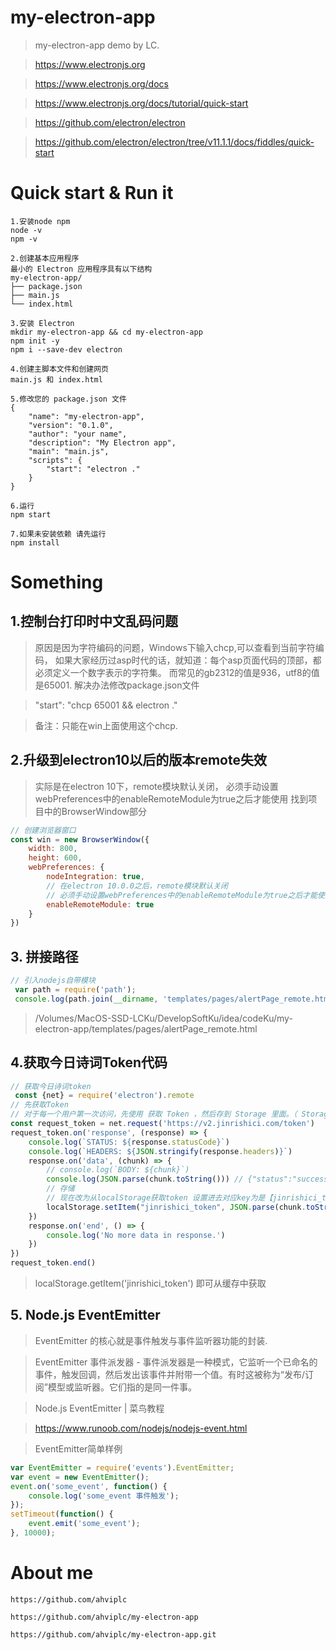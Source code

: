 # my-electron-app

> my-electron-app demo by LC.

> https://www.electronjs.org

> https://www.electronjs.org/docs

> https://www.electronjs.org/docs/tutorial/quick-start

> https://github.com/electron/electron

> https://github.com/electron/electron/tree/v11.1.1/docs/fiddles/quick-start

# Quick start & Run it

```
1.安装node npm
node -v
npm -v

2.创建基本应用程序
最小的 Electron 应用程序具有以下结构
my-electron-app/
├── package.json
├── main.js
└── index.html

3.安装 Electron
mkdir my-electron-app && cd my-electron-app
npm init -y
npm i --save-dev electron

4.创建主脚本文件和创建网页
main.js 和 index.html

5.修改您的 package.json 文件
{
    "name": "my-electron-app",
    "version": "0.1.0",
    "author": "your name",
    "description": "My Electron app",
    "main": "main.js",
    "scripts": {
        "start": "electron ."
    }
}

6.运行
npm start

7.如果未安装依赖 请先运行
npm install
```

# Something

## 1.控制台打印时中文乱码问题

> 原因是因为字符编码的问题，Windows下输入chcp,可以查看到当前字符编码，
如果大家经历过asp时代的话，就知道：每个asp页面代码的顶部，都必须定义一个数字表示的字符集。
而常见的gb2312的值是936，utf8的值是65001.
解决办法修改package.json文件

>  "start": "chcp 65001 && electron ."

> 备注：只能在win上面使用这个chcp.

## 2.升级到electron10以后的版本remote失效

> 实际是在electron 10下，remote模块默认关闭， 必须手动设置webPreferences中的enableRemoteModule为true之后才能使用
找到项目中的BrowserWindow部分

```javascript
// 创建浏览器窗口
const win = new BrowserWindow({
    width: 800,
    height: 600,
    webPreferences: {
        nodeIntegration: true,
        // 在electron 10.0.0之后，remote模块默认关闭
        // 必须手动设置webPreferences中的enableRemoteModule为true之后才能使用
        enableRemoteModule: true
    }
})
```

## 3. 拼接路径

```javascript
// 引入nodejs自带模块
 var path = require('path');
 console.log(path.join(__dirname, 'templates/pages/alertPage_remote.html'))
```

> /Volumes/MacOS-SSD-LCKu/DevelopSoftKu/idea/codeKu/my-electron-app/templates/pages/alertPage_remote.html

## 4.获取今日诗词Token代码

```javascript
// 获取今日诗词token
 const {net} = require('electron').remote
// 先获取Token
// 对于每一个用户第一次访问，先使用 获取 Token ，然后存到 Storage 里面。（ Storage 表示一些长效的储存机制，如 localStorage ，您 不应该存储到运行内存 中）
const request_token = net.request('https://v2.jinrishici.com/token')
request_token.on('response', (response) => {
    console.log(`STATUS: ${response.statusCode}`)
    console.log(`HEADERS: ${JSON.stringify(response.headers)}`)
    response.on('data', (chunk) => {
        // console.log(`BODY: ${chunk}`)
        console.log(JSON.parse(chunk.toString())) // {"status":"success","data":"7yzsEYo2vZ3zwBG+yfTtWtblmvFbz7QD"}
        // 存储
        // 现在改为从localStorage获取token 设置进去对应key为是【jinrishici_token】 
        localStorage.setItem("jinrishici_token", JSON.parse(chunk.toString()).data);
    })
    response.on('end', () => {
        console.log('No more data in response.')
    })
})
request_token.end()
```
> localStorage.getItem('jinrishici_token') 即可从缓存中获取

## 5. Node.js EventEmitter

> EventEmitter 的核心就是事件触发与事件监听器功能的封装.

> EventEmitter 事件派发器 - 事件派发器是一种模式，它监听一个已命名的事件，触发回调，然后发出该事件并附带一个值。有时这被称为“发布/订阅”模型或监听器。它们指的是同一件事。

> Node.js EventEmitter | 菜鸟教程

> https://www.runoob.com/nodejs/nodejs-event.html

> EventEmitter简单样例

```javascript
var EventEmitter = require('events').EventEmitter;
var event = new EventEmitter();
event.on('some_event', function() {
    console.log('some_event 事件触发');
});
setTimeout(function() {
    event.emit('some_event');
}, 10000);
```

# About me

```
https://github.com/ahviplc

https://github.com/ahviplc/my-electron-app

https://github.com/ahviplc/my-electron-app.git
```
